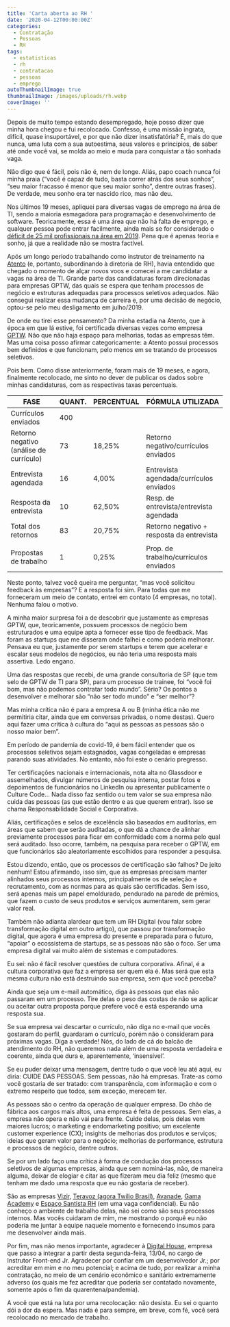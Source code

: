 ```yaml
---
title: 'Carta aberta ao RH '
date: '2020-04-12T00:00:00Z'
categories:
  - Contratação
  - Pessoas
  - RH
tags:
  - estatisticas
  - rh
  - contratacao
  - pessoas
  - emprego
autoThumbnailImage: true
thumbnailImage: /images/uploads/rh.webp
coverImage: ''
---
```

Depois de muito tempo estando desempregado, hoje posso dizer que minha hora chegou e fui recolocado. Confesso, é uma missão ingrata, difícil, quase insuportável, e por que não dizer insatisfatória? É, mais do que nunca, uma luta com a sua autoestima, seus valores e princípios, de saber até onde você vai, se molda ao meio e muda para conquistar a tão sonhada vaga.

Não digo que é fácil, pois não é, nem de longe. Aliás, papo coach nunca foi minha praia (“você é capaz de tudo, basta correr atrás dos seus sonhos”, “seu maior fracasso é menor que seu maior sonho”, dentre outras frases). De verdade, meu sonho era ter nascido rico, mas não deu.

Nos últimos 19 meses, apliquei para diversas vagas de emprego na área de TI, sendo a maioria esmagadora para programação e desenvolvimento de software. Teoricamente, essa é uma área que não há falta de emprego, e qualquer pessoa pode entrar facilmente, ainda mais se for considerado o [déficit de 25 mil profissionais na área em 2019][deficit]. Pena que é apenas teoria e sonho, já que a realidade não se mostra factível.

Após um longo período trabalhando como instrutor de treinamento na [Atento][atento] (e, portanto, subordinando à diretoria de RH), havia entendido que chegado o momento de alçar novos voos e comecei a me candidatar a vagas na área de TI. Grande parte das candidaturas foram direcionadas para empresas GPTW, das quais se espera que tenham processos de negócio e estruturas adequadas para processos seletivos adequados. Não consegui realizar essa mudança de carreira e, por uma decisão de negócio, optou-se pelo meu desligamento em julho/2019.

De onde eu tirei esse pensamento? Da minha estadia na Atento, que à época em que lá estive, foi certificada diversas vezes como empresa [GPTW][gptw]. Não que não haja espaço para melhorias, todas as empresas têm. Mas uma coisa posso afirmar categoricamente: a Atento possui processos bem definidos e que funcionam, pelo menos em se tratando de processos seletivos.

Pois bem. Como disse anteriormente, foram mais de 19 meses, e agora, finalmente recolocado, me sinto no dever de publicar os dados sobre minhas candidaturas, com as respectivas taxas percentuais.

| FASE                                    | QUANT. | PERCENTUAL | FÓRMULA UTILIZADA                         |
|-----------------------------------------|--------|------------|-------------------------------------------|
| Currículos enviados                     | 400    |                                                        |
| Retorno negativo (análise de currículo) | 73     | 18,25%     | Retorno negativo/currículos enviados      |
| Entrevista agendada                     | 16     | 4,00%      | Entrevista agendada/currículos enviados   |
| Resposta da entrevista                  | 10     | 62,50%     | Resp. de entrevista/entrevista agendada   |
| Total dos retornos                      | 83     | 20,75%     | Retorno negativo + resposta da entrevista |
|                                                                                                           |
| Propostas de trabalho                   | 1      | 0,25%      | Prop. de trabalho/currículos enviados     |

Neste ponto, talvez você queira me perguntar, “mas você solicitou feedback às empresas”? E a resposta foi sim. Para todas que me forneceram um meio de contato, entrei em contato (4 empresas, no total). Nenhuma falou o motivo.

A minha maior surpresa foi a de descobrir que justamente as empresas GPTW, que, teoricamente, possuem processos de negócio bem estruturados e uma equipe apta a fornecer esse tipo de feedback. Mas foram as startups que me disseram onde falhei e como poderia melhorar. Pensava eu que, justamente por serem startups e terem que acelerar e escalar seus modelos de negócios, eu não teria uma resposta mais assertiva. Ledo engano.

Uma das respostas que recebi, de uma grande consultoria de SP (que tem selo de GPTW de TI para SP), para um processo de trainee, foi “você foi bom, mas não podemos contratar todo mundo”. Sério? Os pontos a desenvolver e melhorar são “não ser todo mundo” e “ser melhor”?

Mas minha crítica não é para a empresa A ou B (minha ética não me permitiria citar, ainda que em conversas privadas, o nome destas). Quero aqui fazer uma crítica à cultura do “aqui as pessoas as pessoas são o nosso maior bem”.

Em período de pandemia de covid-19, é bem fácil entender que os processos seletivos sejam estagnados, vagas congeladas e empresas parando suas atividades. No entanto, não foi este o cenário pregresso.

Ter certificações nacionais e internacionais, nota alta no Glassdoor e assemelhados, divulgar números de pesquisa interna, postar fotos e depoimentos de funcionários no LinkedIn ou apresentar publicamente o Culture Code... Nada disso faz sentido ou tem valor se sua empresa não cuida das pessoas (as que estão dentro e as que querem entrar). Isso se chama Responsabilidade Social e Corporativa.

Aliás, certificações e selos de excelência são baseados em auditorias, em áreas que sabem que serão auditadas, o que dá a chance de alinhar previamente processos para ficar em conformidade com a norma pelo qual será auditado. Isso ocorre, também, na pesquisa para receber o GPTW, em que funcionários são aleatoriamente escolhidos para responder a pesquisa.

Estou dizendo, então, que os processos de certificação são falhos? De jeito nenhum! Estou afirmando, isso sim, que as empresas precisam manter alinhados seus processos internos, principalmente os de seleção e recrutamento, com as normas para as quais são certificadas. Sem isso, será apenas mais um papel emoldurado, pendurado na parede de prêmios, que fazem o custo de seus produtos e serviços aumentarem, sem gerar valor real.

Também não adianta alardear que tem um RH Digital (vou falar sobre transformação digital em outro artigo), que passou por transformação digital, que agora é uma empresa do presente e preparada para o futuro, “apoiar” o ecossistema de startups, se as pessoas não são o foco. Ser uma empresa digital vai muito além de sistemas e computadores.

Eu sei: não é fácil resolver questões de cultura corporativa. Afinal, é a cultura corporativa que faz a empresa ser quem ela é. Mas será que esta mesma cultura não está destruindo sua empresa, sem que você perceba?

Ainda que seja um e-mail automático, diga às pessoas que elas não passaram em um processo. Tire delas o peso das costas de não se aplicar ou aceitar outra proposta porque prefere você e está esperando uma resposta sua.

Se sua empresa vai descartar o currículo, não diga no e-mail que vocês gostaram do perfil, guardaram o currículo, porém não o consideram para próximas vagas. Diga a verdade! Nós, do lado de cá do balcão de atendimento do RH, não queremos nada além de uma resposta verdadeira e coerente, ainda que dura e, aparentemente, ‘insensível’.

Se eu puder deixar uma mensagem, dentre tudo o que você leu até aqui, eu diria: CUIDE DAS PESSOAS. Sem pessoas, não há empresas. Trate-as como você gostaria de ser tratado: com transparência, com informação e com o extremo respeito que todos, sem exceção, merecem ter.

As pessoas são o centro da operação de qualquer empresa. Do chão de fábrica aos cargos mais altos, uma empresa é feita de pessoas. Sem elas, a empresa não opera e não vai para frente. Cuide delas, pois delas vem maiores lucros; o marketing e endomarketing positivo; um excelente customer experience (CX); insights de melhorias dos produtos e serviços; ideias que geram valor para o negócio; melhorias de performance, estrutura e processos de negócio, dentre outros.

Se por um lado faço uma crítica à forma de condução dos processos seletivos de algumas empresas, ainda que sem nominá-las, não, de maneira alguma, deixar de elogiar e citar as que fizeram meu dia feliz (mesmo que tenham me dado uma resposta que eu não gostaria de receber).

São as empresas [Vizir][vizir], [Teravoz (agora Twilio Brasil)][twilio], [Avanade][avanade], [Gama Academy][gama] e [Espaço Santista RH][esrh] (em uma vaga confidencial). Eu não conheço o ambiente de trabalho delas, não sei como são seus processos internos. Mas vocês cuidaram de mim, me mostrando o porquê eu não poderia me juntar à equipe naquele momento e fornecendo insumos para me desenvolver ainda mais.

Por fim, mas não menos importante, agradecer à [Digital House][dhbr], empresa que passo a integrar a partir desta segunda-feira, 13/04, no cargo de Instrutor Front-end Jr. Agradecer por confiar em um desenvolvedor Jr.; por acreditar em mim e no meu potencial; e acima de tudo, por realizar a minha contratação, no meio de um cenário econômico e sanitário extremamente adverso (os quais me fez acreditar que poderia ser contatado novamente, somente após o fim da quarentena/pandemia).

A você que está na luta por uma recolocação: não desista. Eu sei o quanto dói a dor da espera. Mas nada é para sempre, em breve, com fé, você será recolocado no mercado de trabalho.

[avanade]: https://www.avanade.com/pt-br
[vizir]: https://vizir.com.br/
[twilio]: https://www.twilio.com/
[gama]: https://gama.academy/experience
[esrh]: http://esrh.com.br/category/vagas/
[dhbr]: https://www.digitalhouse.com/br
[deficit]: http://www.sindpd.org.br/sindpd/site/noticia.jsp?id=1565192199828
[atento]: http://www.atento.com/pt/atento-no-mundo/brasil
[gptw]: https://gptw.com.br/
